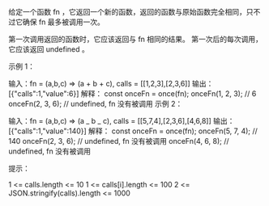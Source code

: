 给定一个函数 fn ，它返回一个新的函数，返回的函数与原始函数完全相同，只不过它确保 fn 最多被调用一次。

第一次调用返回的函数时，它应该返回与 fn 相同的结果。
第一次后的每次调用，它应该返回 undefined 。

示例 1：

输入：fn = (a,b,c) => (a + b + c), calls = [[1,2,3],[2,3,6]]
输出：[{"calls":1,"value":6}]
解释：
const onceFn = once(fn);
onceFn(1, 2, 3); // 6
onceFn(2, 3, 6); // undefined, fn 没有被调用
示例 2：

输入：fn = (a,b,c) => (a _ b _ c), calls = [[5,7,4],[2,3,6],[4,6,8]]
输出：[{"calls":1,"value":140}]
解释：
const onceFn = once(fn);
onceFn(5, 7, 4); // 140
onceFn(2, 3, 6); // undefined, fn 没有被调用
onceFn(4, 6, 8); // undefined, fn 没有被调用

提示：

1 <= calls.length <= 10
1 <= calls[i].length <= 100
2 <= JSON.stringify(calls).length <= 1000
